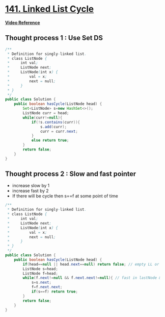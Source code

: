 # [**141. Linked List Cycle**](https://leetcode.com/problems/linked-list-cycle/)
[**Video Reference**](https://youtu.be/354J83hX7RI)
## Thought process 1 : Use Set DS
```java
/**
 * Definition for singly-linked list.
 * class ListNode {
 *     int val;
 *     ListNode next;
 *     ListNode(int x) {
 *         val = x;
 *         next = null;
 *     }
 * }
 */
public class Solution {
    public boolean hasCycle(ListNode head) {
        Set<ListNode> s=new HashSet<>();
        ListNode curr = head;
        while(curr!=null){
            if(!s.contains(curr)){
                s.add(curr);
                curr = curr.next;
            }
            else return true;
        }
        return false;
    }
}
```
## Thought process 2 : Slow and fast pointer
- increase slow by 1
- increase fast by 2 
- If there will be cycle then s==f at some point of time
```java
/**
 * Definition for singly-linked list.
 * class ListNode {
 *     int val;
 *     ListNode next;
 *     ListNode(int x) {
 *         val = x;
 *         next = null;
 *     }
 * }
 */
public class Solution {
    public boolean hasCycle(ListNode head) {
        if(head==null || head.next==null) return false; // empty LL or 1element in LL
        ListNode s=head;
        ListNode f=head;
        while(f.next!=null && f.next.next!=null){ // fast in lastNode && fast in 2ndLast node
            s=s.next;
            f=f.next.next;
            if(s==f) return true;
        }
        return false;
    }
}
```
